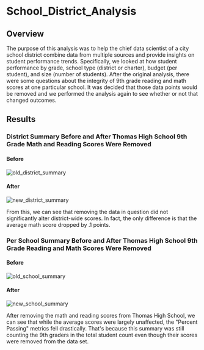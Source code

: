 # School_District_Analysis

## Overview
The purpose of this analysis was to help the chief data scientist of a city school district combine data from multiple sources and provide insights on student performance trends. Specifically, we looked at how student performance by grade, school type (district or charter), budget (per student), and size (number of students). After the original analysis, there were some questions about the integrity of 9th grade reading and math scores at one particular school. It was decided that those data points would be removed and we performed the analysis again to see whether or not that changed outcomes.

## Results

### District Summary Before and After Thomas High School 9th Grade Math and Reading Scores Were Removed

#### Before
![old_district_summary](https://user-images.githubusercontent.com/90878911/137651718-2b44afa3-8ad1-4da9-b246-6937fa09108a.png)
	
#### After	
![new_district_summary](https://user-images.githubusercontent.com/90878911/137652177-28e4af7a-2b39-4f1b-8382-d49f8e4753ae.png)

From this, we can see that removing the data in question did not significantly alter district-wide scores. In fact, the only difference is that the average math score dropped by .1 points.


### Per School Summary Before and After Thomas High School 9th Grade Reading and Math Scores Were Removed

#### Before
![old_school_summary](https://user-images.githubusercontent.com/90878911/137652948-d59f4559-fc53-4402-8e2b-28619dcf941a.png)

#### After	
![new_school_summary](https://user-images.githubusercontent.com/90878911/137652814-d5bd91a5-b756-4c12-a358-44933fae1615.png)

After removing the math and reading scores from Thomas High School, we can see that while the average scores were largely unaffected, the "Percent Passing" metrics fell drastically. That's because this summary was still counting the 9th graders in the total student count even though their scores were removed from the data set.